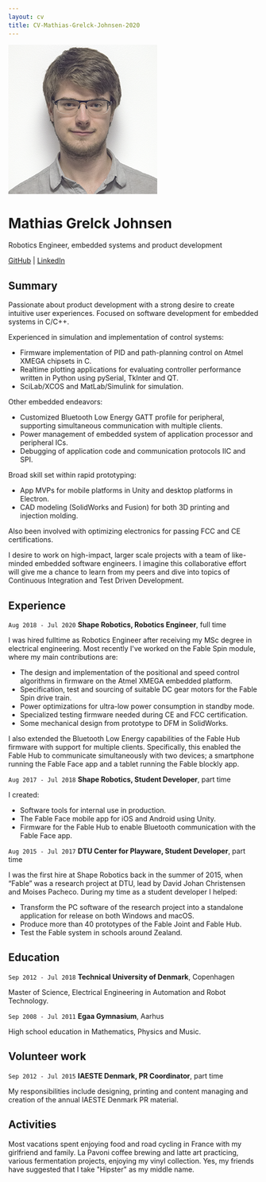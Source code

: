 ```yaml
---
layout: cv
title: CV-Mathias-Grelck-Johnsen-2020
---
```


<!-- 
Render using jekyll by running: 
jekyll serve
-->

<div id="headshot">
    <img src="media/headshot.png" alt="Mathias Grelck Johnsen" />
</div>



# Mathias Grelck Johnsen
Robotics Engineer, embedded systems and product development

<div id="webaddress">
<a href="https://github.com/MathGrelck">GitHub</a>
| <a href="https://www.linkedin.com/in/mathias-grelck-johnsen-8513056a/">LinkedIn</a>
</div>



## Summary
Passionate about product development with a strong desire to create intuitive user experiences. Focused on software development for embedded systems in C/C++.

Experienced in simulation and implementation of control systems:

+ Firmware implementation of PID and path-planning control on Atmel XMEGA chipsets in C.
+ Realtime plotting applications for evaluating controller performance written in Python using pySerial, TkInter and QT.
+ SciLab/XCOS and MatLab/Simulink for simulation.

Other embedded endeavors:
+ Customized Bluetooth Low Energy GATT profile for peripheral, supporting simultaneous communication with multiple clients.
+ Power management of embedded system of application processor and peripheral ICs.
+ Debugging of application code and communication protocols IIC and SPI.

Broad skill set within rapid prototyping:

+ App MVPs for mobile platforms in Unity and desktop platforms in Electron.
+ CAD modeling (SolidWorks and Fusion) for both 3D printing and injection molding.

Also been involved with optimizing electronics for passing FCC and CE certifications.

I desire to work on high-impact, larger scale projects with a team of like-minded embedded software engineers. I imagine this collaborative effort will give me a chance to learn from my peers and dive into topics of Continuous Integration and Test Driven Development.


## Experience

`Aug 2018 - Jul 2020`
__Shape Robotics, Robotics Engineer__, full time

I was hired fulltime as Robotics Engineer after receiving my MSc degree in electrical engineering.
Most recently I've worked on the Fable Spin module, where my main contributions are:

+ The design and implementation of the positional and speed control algorithms in firmware on the Atmel XMEGA embedded platform.
+ Specification, test and sourcing of suitable DC gear motors for the Fable Spin drive train.
+ Power optimizations for ultra-low power consumption in standby mode.
+ Specialized testing firmware needed during CE and FCC certification.
+ Some mechanical design from prototype to DFM in SolidWorks.

I also extended the Bluetooth Low Energy capabilities of the Fable Hub firmware with support for multiple clients. Specifically, this enabled the Fable Hub to communicate simultaneously with two devices; a smartphone running the Fable Face app and a tablet running the Fable blockly app.


`Aug 2017 - Jul 2018`
__Shape Robotics, Student Developer__, part time

I created:
+ Software tools for internal use in production.
+ The Fable Face mobile app for iOS and Android using Unity.
+ Firmware for the Fable Hub to enable Bluetooth communication with the Fable Face app.


`Aug 2015 - Jul 2017`
__DTU Center for Playware, Student Developer__, part time

I was the first hire at Shape Robotics back in the summer of 2015, when “Fable” was a research project at DTU, lead by David Johan Christensen and Moises Pacheco. During my time as a student developer I helped:
+ Transform the PC software of the research project into a standalone application for release on both Windows and macOS.
+ Produce more than 40 prototypes of the Fable Joint and Fable Hub.
+ Test the Fable system in schools around Zealand.



## Education

`Sep 2012 - Jul 2018`
__Technical University of Denmark__, Copenhagen

Master of Science, Electrical Engineering in Automation and Robot Technology.

`Sep 2008 - Jul 2011`
__Egaa Gymnasium__, Aarhus

High school education in Mathematics, Physics and Music.



## Volunteer work

`Sep 2012 - Jul 2015`
__IAESTE Denmark, PR Coordinator__, part time

My responsibilities include designing, printing and content managing and creation of the annual IAESTE Denmark PR material.


## Activities
Most vacations spent enjoying food and road cycling in France with my girlfriend and family. La Pavoni coffee brewing and latte art practicing, various fermentation projects, enjoying my vinyl collection. Yes, my friends have suggested that I take "Hipster" as my middle name.

